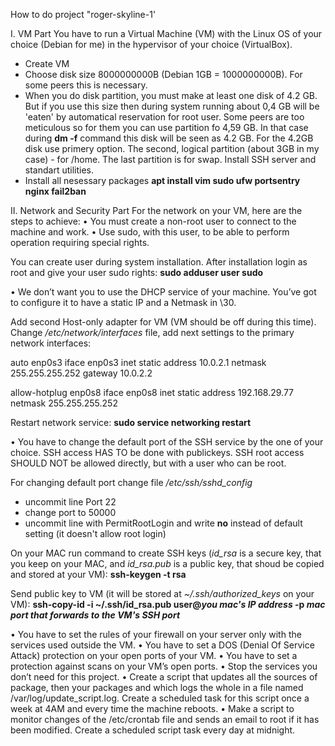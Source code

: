 How to do project "roger-skyline-1'

I. VM Part
You have to run a Virtual Machine (VM) with the Linux OS of your choice (Debian for me) in the hypervisor of your choice (VirtualBox).

- Create VM
- Choose disk size 8000000000B (Debian 1GB = 1000000000B). For some peers this is necessary.
- When you do disk partition, you must make at least one disk of 4.2 GB. But if you use this size then during system running about 0,4 GB will be 'eaten' by automatical reservation for root user. Some peers are too meticulous so for them you can use partition fo 4,59 GB. In that case during **dm -f** command this disk will be seen as 4.2 GB.
For the 4.2GB disk use primery option. The second, logical partition (about 3GB in my case) - for /home. The last partition is for swap.
Install SSH server and standart utilities.
- Install all nesessary packages
**apt install vim sudo ufw portsentry nginx fail2ban**

II. Network and Security Part
For the network on your VM, here are the steps to achieve:
• You must create a non-root user to connect to the machine and work.
• Use sudo, with this user, to be able to perform operation requiring special rights.

You can create user during system installation. After installation login as root and give your user sudo rights:
**sudo adduser user sudo**

• We don’t want you to use the DHCP service of your machine. You’ve got to configure it to have a static IP and a Netmask in \30.

Add second Host-only adapter for VM (VM should be off during this time).
Change */etc/network/interfaces* file, add next settings to the primary network interfaces:

auto enp0s3
iface enp0s3 inet static
	address 10.0.2.1
	netmask 255.255.255.252
	gateway 10.0.2.2

allow-hotplug enp0s8
iface enp0s8 inet static
	address 192.168.29.77
	netmask 255.255.255.252

Restart network service:
**sudo service networking restart**

• You have to change the default port of the SSH service by the one of your choice. SSH access HAS TO be done with publickeys. SSH root access SHOULD NOT be allowed directly, but with a user who can be root.

For changing default port change file */etc/ssh/sshd_config*
- uncommit line Port 22
- change port to 50000
- uncommit line with PermitRootLogin and write **no** instead of default setting (it doesn't allow root login)

On your MAC run command to create SSH keys (*id_rsa* is a secure key, that you keep on your MAC, and *id_rsa.pub* is a public key, that shoud be copied and stored at your VM):
**ssh-keygen -t rsa**

Send public key to VM (it will be stored at *~/.ssh/authorized_keys* on your VM):
**ssh-copy-id -i ~/.ssh/id_rsa.pub user@*you mac's IP address*  -p *mac port that forwards to the VM's SSH port***



• You have to set the rules of your firewall on your server only with the services used
outside the VM.
• You have to set a DOS (Denial Of Service Attack) protection on your open ports
of your VM.
• You have to set a protection against scans on your VM’s open ports.
• Stop the services you don’t need for this project.
• Create a script that updates all the sources of package, then your packages and
which logs the whole in a file named /var/log/update_script.log. Create a scheduled
task for this script once a week at 4AM and every time the machine reboots.
• Make a script to monitor changes of the /etc/crontab file and sends an email to
root if it has been modified. Create a scheduled script task every day at midnight.
